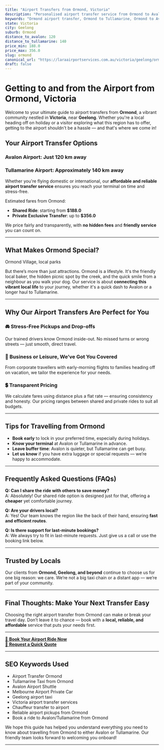 ```yaml
---
title: "Airport Transfers from Ormond, Victoria"
description: "Personalised airport transfer service from Ormond to Avalon and Tullamarine airports. Enjoy a smooth, affordable ride with us!"
keywords: "Ormond airport transfer, Ormond to Tullamarine, Ormond to Avalon, airport taxi Ormond, private airport transfer Ormond, shared ride Ormond, Ormond transfers, airport shuttle Ormond, book Ormond airport taxi, affordable Ormond airport transfer, Ormond airport transfer service, airport transfer Geelong, airport transfer Melbourne, Melbourne airport taxi, airport transfers Victoria, Tullamarine airport shuttle, Avalon airport transfers, Melbourne private transfer, airport transport services Melbourne"
state: Victoria
city: Geelong
suburb: Ormond
distance_to_avalon: 120
distance_to_tullamarine: 140
price_min: 188.0
price_max: 356.0
slug: ormond
canonical_url: "https://laraairportservices.com.au/victoria/geelong/ormond/"
draft: false
---
```


# Getting to and from the Airport from Ormond, Victoria

Welcome to your ultimate guide to airport transfers from **Ormond**, a vibrant community nestled in **Victoria**, near **Geelong**. Whether you're a local heading off on holiday or a visitor exploring what this region has to offer, getting to the airport shouldn't be a hassle — and that's where we come in!

## Your Airport Transfer Options

### Avalon Airport: Just 120 km away  
### Tullamarine Airport: Approximately 140 km away

Whether you're flying domestic or international, our **affordable and reliable airport transfer service** ensures you reach your terminal on time and stress-free.

Estimated fares from Ormond:
- **Shared Ride**: starting from **$188.0**
- **Private Exclusive Transfer**: up to **$356.0**

We price fairly and transparently, with **no hidden fees** and **friendly service** you can count on.

---

## What Makes Ormond Special?

Ormond Village, local parks

But there’s more than just attractions. Ormond is a lifestyle. It's the friendly local baker, the hidden picnic spot by the creek, and the quick smile from a neighbour as you walk your dog. Our service is about **connecting this vibrant local life** to your journey, whether it's a quick dash to Avalon or a longer haul to Tullamarine.

---

## Why Our Airport Transfers Are Perfect for You

### 🚘 Stress-Free Pickups and Drop-offs
Our trained drivers know Ormond inside-out. No missed turns or wrong streets — just smooth, direct travel.

### 💼 Business or Leisure, We’ve Got You Covered
From corporate travellers with early-morning flights to families heading off on vacation, we tailor the experience for your needs.

### 💲 Transparent Pricing
We calculate fares using distance plus a flat rate — ensuring consistency and honesty. Our pricing ranges between shared and private rides to suit all budgets.

---

## Tips for Travelling from Ormond

- **Book early** to lock in your preferred time, especially during holidays.
- **Know your terminal** at Avalon or Tullamarine in advance.
- **Leave buffer time**: Avalon is quieter, but Tullamarine can get busy.
- **Let us know** if you have extra luggage or special requests — we’re happy to accommodate.

---

## Frequently Asked Questions (FAQs)

**Q: Can I share the ride with others to save money?**  
A: Absolutely! Our shared ride option is designed just for that, offering a **cheaper** yet comfortable journey.

**Q: Are your drivers local?**  
A: Yes! Our team knows the region like the back of their hand, ensuring **fast and efficient routes**.

**Q: Is there support for last-minute bookings?**  
A: We always try to fit in last-minute requests. Just give us a call or use the booking link below.

---

## Trusted by Locals

Our clients from **Ormond, Geelong, and beyond** continue to choose us for one big reason: we care. We’re not a big taxi chain or a distant app — we’re part of your community.

---

## Final Thoughts: Make Your Next Transfer Easy

Choosing the right airport transfer from Ormond can make or break your travel day. Don’t leave it to chance — book with a **local, reliable, and affordable** service that puts your needs first.

---

[📅 **Book Your Airport Ride Now**](https://laraairportservices.square.site/s/appointments)  
[📧 **Request a Quick Quote**](https://laraairportservices.square.site/contact-us)

---

## SEO Keywords Used
- Airport Transfer Ormond
- Tullamarine Taxi from Ormond
- Avalon Airport Shuttle
- Melbourne Airport Private Car
- Geelong airport taxi
- Victoria airport transfer services
- Chauffeur transfer to airport
- Reliable airport pickups from Ormond
- Book a ride to Avalon/Tullamarine from Ormond

We hope this guide has helped you understand everything you need to know about travelling from Ormond to either Avalon or Tullamarine. Our friendly team looks forward to welcoming you onboard!

---
